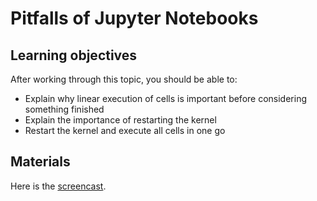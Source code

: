 # Pitfalls of Jupyter Notebooks

## Learning objectives

After working through this topic, you should be able to:

- Explain why linear execution of cells is important before considering something
  finished
- Explain the importance of restarting the kernel
- Restart the kernel and execute all cells in one go

## Materials

Here is the
[screencast](https://electure.uni-bonn.de/paella7/ui/watch.html?id=0dd5d0b7-d236-41c1-9f8e-d8c01645bec0).
